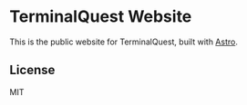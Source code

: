 # TerminalQuest Website

This is the public website for TerminalQuest, built with [Astro](https://docs.astro.build).

## License

MIT
